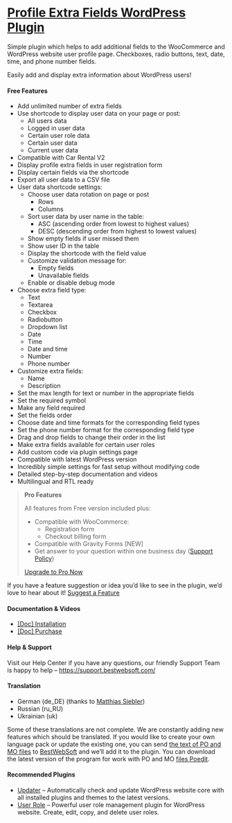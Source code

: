 <a href="https://bestwebsoft.com/products/wordpress/plugins/profile-extra-fields/" target=_blank>Profile Extra Fields WordPress Plugin</a>
========================

<p>Simple plugin which helps to add additional fields to the WooCommerce and WordPress website user profile page. Checkboxes, radio buttons, text, date, time, and phone number fields.</p>
<p>Easily add and display extra information about WordPress users!</p>
<p><span class="embed-youtube" style="text-align:center; display: block;"></span></p>
<h4>Free Features</h4>
<ul>
<li>Add unlimited number of extra fields</li>
<li>Use shortcode to display user data on your page or post:
<ul>
<li>All users data</li>
<li>Logged in user data</li>
<li>Certain user role data</li>
<li>Certain user data</li>
<li>Current user data</li>
</ul>
</li>
<li>Compatible with Car Rental V2</li>
<li>Display profile extra fields in user registration form</li>
<li>Display certain fields via the shortcode</li>
<li>Export all user data to a CSV file </li>
<li>User data shortcode settings:
<ul>
<li>Choose user data rotation on page or post
<ul>
<li>Rows</li>
<li>Columns</li>
</ul>
</li>
<li>Sort user data by user name in the table:
<ul>
<li>ASC (ascending order from lowest to highest values)</li>
<li>DESC (descending order from highest to lowest values)</li>
</ul>
</li>
<li>Show empty fields if user missed them</li>
<li>Show user ID in the table</li>
<li>Display the shortcode with the field value</li>
<li>Customize validation message for:
<ul>
<li>Empty fields</li>
<li>Unavailable fields</li>
</ul>
</li>
<li>Enable or disable debug mode</li>
</ul>
</li>
<li>Choose extra field type:
<ul>
<li>Text</li>
<li>Textarea</li>
<li>Checkbox</li>
<li>Radiobutton</li>
<li>Dropdown list</li>
<li>Date</li>
<li>Time</li>
<li>Date and time</li>
<li>Number</li>
<li>Phone number</li>
</ul>
</li>
<li>Customize extra fields:
<ul>
<li>Name</li>
<li>Description</li>
</ul>
</li>
<li>Set the max length for text or number in the appropriate fields</li>
<li>Set the required symbol</li>
<li>Make any field required</li>
<li>Set the fields order</li>
<li>Choose date and time formats for the corresponding field types</li>
<li>Set the phone number format for the corresponding field type</li>
<li>Drag and drop fields to change their order in the list</li>
<li>Make extra fields available for certain user roles</li>
<li>Add custom code via plugin settings page</li>
<li>Compatible with latest WordPress version</li>
<li>Incredibly simple settings for fast setup without modifying code</li>
<li>Detailed step-by-step documentation and videos</li>
<li>Multilingual and RTL ready</li>
</ul>
<blockquote>
<p><strong>Pro Features</strong></p>
<p>All features from Free version included plus:</p>
<ul>
<li>Compatible with WooCommerce:
<ul>
<li>Registration form</li>
<li>Checkout billing form</li>
</ul>
</li>
<li>Compatible with Gravity Forms [NEW]</li>
<li>Get answer to your question within one business day (<a href="https://bestwebsoft.com/support-policy/" rel="nofollow ugc">Support Policy</a>)</li>
</ul>
<p><a href="https://bestwebsoft.com/products/wordpress/plugins/profile-extra-fields/?k=b21e006d6bce19b9c1ac7667c721fe1d" rel="nofollow ugc">Upgrade to Pro Now</a></p>
</blockquote>
<p>If you have a feature suggestion or idea you&#8217;d like to see in the plugin, we&#8217;d love to hear about it! <a href="https://support.bestwebsoft.com/hc/en-us/requests/new" rel="nofollow ugc">Suggest a Feature</a></p>
<h4>Documentation &amp; Videos</h4>
<ul>
<li><a href="https://docs.google.com/document/d/1-hvn6WRvWnOqj5v5pLUk7Awyu87lq5B_dO-Tv-MC9JQ" rel="nofollow ugc">[Doc] Installation</a></li>
<li><a href="https://docs.google.com/document/d/1EUdBVvnm7IHZ6y0DNyldZypUQKpB8UVPToSc_LdOYQI" rel="nofollow ugc">[Doc] Purchase</a></li>
</ul>
<h4>Help &amp; Support</h4>
<p>Visit our Help Center if you have any questions, our friendly Support Team is happy to help &#8211; <a href="https://support.bestwebsoft.com/" rel="nofollow ugc">https://support.bestwebsoft.com/</a></p>
<h4>Translation</h4>
<ul>
<li>German (de_DE) (thanks to <a href="mailto:m&#097;&#x74;&#x74;&#104;&#105;&#x61;&#x73;&#046;&#115;&#x69;&#x65;&#098;&#108;&#x65;&#x72;&#064;&#103;&#x6d;a&#105;&#108;&#x2e;c&#111;&#x6d;" rel="nofollow ugc">Matthias Siebler</a>)</li>
<li>Russian (ru_RU)</li>
<li>Ukrainian (uk)</li>
</ul>
<p>Some of these translations are not complete. We are constantly adding new features which should be translated. If you would like to create your own language pack or update the existing one, you can send <a href="https://codex.wordpress.org/Translating_WordPress" rel="nofollow ugc">the text of PO and MO files</a> to <a href="https://support.bestwebsoft.com/hc/en-us/requests/new" rel="nofollow ugc">BestWebSoft</a> and we&#8217;ll add it to the plugin. You can download the latest version of the program for work with PO and MO <a href="https://www.poedit.net/download.php" rel="nofollow ugc">files Poedit</a>.</p>
<h4>Recommended Plugins</h4>
<ul>
<li><a href="https://bestwebsoft.com/products/wordpress/plugins/updater/?k=c70444d5332ad964766fa7f80de398dd" rel="nofollow ugc">Updater</a> &#8211; Automatically check and update WordPress website core with all installed plugins and themes to the latest versions.</li>
<li><a href="https://bestwebsoft.com/products/wordpress/plugins/user-role/?k=350d112a7272eeed8aac838bbe2dc8c8" rel="nofollow ugc">User Role</a> &#8211; Powerful user role management plugin for WordPress website. Create, edit, copy, and delete user roles.</li>
</ul>
